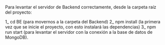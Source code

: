 Para levantar el servidor de Backend correctamente, desde la carpeta raíz del proyecto:

1_ cd BE (para movernos a la carpeta del Backend)
2_ npm install (la primera vez que se inicie el proyecto, con esto instalará las dependencias)
3_ npm run start (para levantar el servidor con la conexión a la base de datos de MongoDB). 